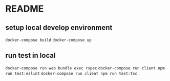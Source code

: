 # README

## setup local develop environment
`docker-compose build`
`docker-compose up`
## run test in local
`docker-compose run web bundle exec rspec`
`docker-compose run client npm run test:eslint`
`docker-compose run client npm run test:tsc`
